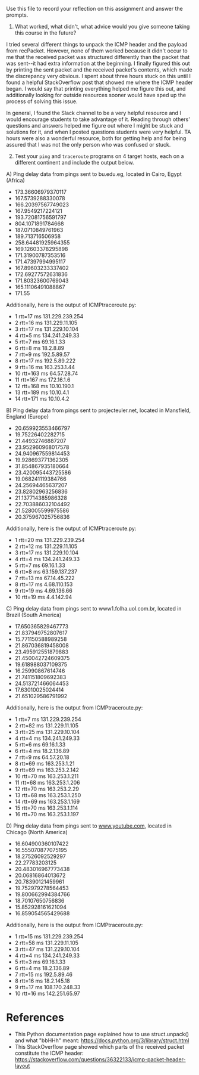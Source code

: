 Use this file to record your reflection on this assignment and answer the prompts.

1. What worked, what didn't, what advice would you give someone taking this course in the future?

I tried several different things to unpack the ICMP header and the payload from recPacket. However, none of them worked because it didn't occur to me that the received packet was structured differently than the packet that was sent--it had extra information at the beginning. I finally figured this out by printing the sent packet and the received packet's contents, which made the discrepancy very obvious. I spent about three hours stuck on this until I found a helpful StackOverflow post that showed me where the ICMP header began. I would say that printing everything helped me figure this out, and additionally looking for outside resources sooner would have sped up the process of solving this issue. 

In general, I found the Slack channel to be a very helpful resource and I would encourage students to take advantage of it. Reading through others' questions and answers helped me figure out where I might be stuck and solutions for it, and when I posted questions students were very helpful. TA hours were also a wonderful resource, both for getting help and for being assured that I was not the only person who was confused or stuck.

2. Test your `ping` and `traceroute` programs on 4 target hosts, each on a different continent and include the output below.

A) Ping delay data from pings sent to bu.edu.eg, located in Cairo, Egypt (Africa)
* 173.36606979370117
* 167.5739288330078
* 166.20397567749023
* 167.9549217224121
* 193.72081756591797
* 804.1071891784668
* 187.0710849761963
* 189.713716506958
* 258.64481925964355
* 169.12603378295898
* 171.31900787353516
* 171.47397994995117
* 167.89603233337402
* 172.69277572631836
* 171.80323600769043
* 165.11106491088867
* 171.55

Additionally, here is the output of ICMPtraceroute.py:
* 1 rtt=17 ms 131.229.239.254
* 2 rtt=16 ms 131.229.11.105
* 3 rtt=17 ms 131.229.10.104
* 4 rtt=5 ms 134.241.249.33
* 5 rtt=7 ms 69.16.1.33
* 6 rtt=8 ms 18.2.8.89
* 7 rtt=9 ms 192.5.89.57
* 8 rtt=17 ms 192.5.89.222
* 9 rtt=16 ms 163.253.1.44
* 10 rtt=163 ms 64.57.28.74
* 11 rtt=167 ms 172.16.1.6
* 12 rtt=168 ms 10.10.190.1
* 13 rtt=189 ms 10.10.4.1
* 14 rtt=171 ms 10.10.4.2

B) Ping delay data from pings sent to projecteuler.net, located in Mansfield, England (Europe)
* 20.659923553466797
* 19.75226402282715
* 21.44932746887207
* 23.952960968017578
* 24.940967559814453
* 19.928693771362305
* 31.854867935180664
* 23.420095443725586
* 19.068241119384766
* 24.25694465637207
* 23.82802963256836
* 21.137714385986328
* 22.703886032104492
* 21.528005599975586
* 20.375967025756836

Additionally, here is the output of ICMPtraceroute.py:
* 1 rtt=20 ms 131.229.239.254
* 2 rtt=12 ms 131.229.11.105
* 3 rtt=17 ms 131.229.10.104
* 4 rtt=4 ms 134.241.249.33
* 5 rtt=7 ms 69.16.1.33
* 6 rtt=8 ms 63.159.137.237
* 7 rtt=13 ms 67.14.45.222
* 8 rtt=17 ms 4.68.110.153
* 9 rtt=19 ms 4.69.136.66
* 10 rtt=19 ms 4.4.142.94

C) Ping delay data from pings sent to www1.folha.uol.com.br, located in Brazil (South America)
* 17.650365829467773
* 21.837949752807617
* 15.771150588989258
* 21.867036819458008
* 23.495912551879883
* 21.450042724609375
* 19.618988037109375
* 16.25990867614746
* 21.741151809692383
* 24.513721466064453
* 17.63010025024414
* 21.651029586791992

Additionally, here is the output from ICMPtraceroute.py:
* 1 rtt=7 ms 131.229.239.254
* 2 rtt=82 ms 131.229.11.105
* 3 rtt=25 ms 131.229.10.104
* 4 rtt=4 ms 134.241.249.33
* 5 rtt=6 ms 69.16.1.33
* 6 rtt=4 ms 18.2.136.89
* 7 rtt=9 ms 64.57.20.18
* 8 rtt=69 ms 163.253.1.21
* 9 rtt=69 ms 163.253.2.142
* 10 rtt=70 ms 163.253.1.211
* 11 rtt=68 ms 163.253.1.206
* 12 rtt=70 ms 163.253.2.29
* 13 rtt=68 ms 163.253.1.250
* 14 rtt=69 ms 163.253.1.169
* 15 rtt=70 ms 163.253.1.114
* 16 rtt=70 ms 163.253.1.197

D) Ping delay data from pings sent to www.youtube.com, located in Chicago (North America)
* 16.604900360107422
* 16.555070877075195
* 18.27526092529297
* 22.27783203125
* 20.483016967773438
* 20.06816864013672
* 20.78390121459961
* 19.752979278564453
* 19.800662994384766
* 18.70107650756836
* 15.852928161621094
* 16.859054565429688

Additionally, here is the output from ICMPtraceroute.py:
* 1 rtt=15 ms 131.229.239.254
* 2 rtt=58 ms 131.229.11.105
* 3 rtt=47 ms 131.229.10.104
* 4 rtt=4 ms 134.241.249.33
* 5 rtt=3 ms 69.16.1.33
* 6 rtt=4 ms 18.2.136.89
* 7 rtt=15 ms 192.5.89.46
* 8 rtt=16 ms 18.2.145.18
* 9 rtt=17 ms 108.170.248.33
* 10 rtt=16 ms 142.251.65.97
# References
* This Python documentation page explained how to use struct.unpack() and what "bbHHh" meant: https://docs.python.org/3/library/struct.html
* This StackOverflow page showed which parts of the received packet constitute the ICMP header: https://stackoverflow.com/questions/36322133/icmp-packet-header-layout
